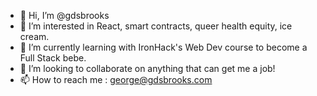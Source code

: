 - 👋 Hi, I’m @gdsbrooks
- 👀 I’m interested in React, smart contracts, queer health equity, ice cream.
- 🌱 I’m currently learning with IronHack's Web Dev course to become a Full Stack bebe.
- 💞️ I’m looking to collaborate on anything that can get me a job!
- 📫 How to reach me : george@gdsbrooks.com

<!---
gdsbrooks/gdsbrooks is a ✨ special ✨ repository because its `README.md` (this file) appears on your GitHub profile.
You can click the Preview link to take a look at your changes.
--->
